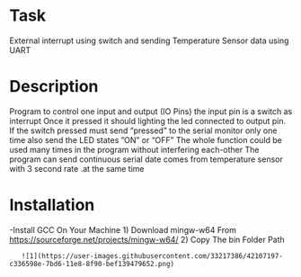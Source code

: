 # Task
External interrupt using switch and sending Temperature Sensor data using UART

# Description

Program to control one input and output (IO Pins) the input pin is a switch as interrupt 
Once it pressed it should lighting the led connected to output pin.
If the switch pressed must send “pressed” to the serial monitor only one time also send the LED states ”ON” or “OFF”
The whole function could be used many times in the program without interfering each-other
The program can send continuous serial date comes from temperature sensor with 3 second rate .at the same time


# Installation

 -Install GCC On Your Machine
     1) Download mingw-w64 From https://sourceforge.net/projects/mingw-w64/
     2) Copy The bin Folder Path
     
       ![1](https://user-images.githubusercontent.com/33217386/42107197-c336598e-7bd6-11e8-8f90-bef139479652.png)

